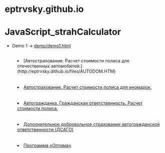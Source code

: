 # eptrvsky.github.io
# JavaScript_strahCalculator
 * Demo 1 -> [demo/demo1.html](http://libsjs.github.io/jquery.table.js/demo/demo1.html)
<menu>
<br><li>[Автострахование. Расчет стоимости полиса для отечественных автомобилей.](http://eptrvsky.dithub.io/files/AUTODOM.HTM)</li><br>
<br><li><A target=listview HREF="files/AUTOIN.HTM">Автострахование. Расчет стоимости полиса для иномарок.</a></li><br>
<br><li><A target=listview HREF="files/CIVIL.HTM">Автогражданка. Гражданская ответственность. Расчет стоимости полиса. </a></li><br>
<br><li><A target=listview HREF="files/DSAGO.HTM">Дополнительное добровольное страхование автогражданской ответственности (ДСАГО) </a></li><br>
<br><li><A target=listview HREF="files/OPTIMA.HTM">Программа «Оптима»</a></li><br>
</menu>
